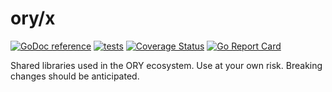 # ory/x

[![GoDoc reference](https://img.shields.io/badge/godoc-reference-5272B4.svg?style=flat-square)](https://godoc.org/github.com/ory/x)
[![tests](https://github.com/ory/x/actions/workflows/test.yml/badge.svg)](https://github.com/ory/x/actions/workflows/test.yml)
[![Coverage Status](https://coveralls.io/repos/github/ory/x/badge.svg?branch=master)](https://coveralls.io/github/ory/x?branch=master)
[![Go Report Card](https://goreportcard.com/badge/github.com/ory/x)](https://goreportcard.com/report/github.com/ory/x)

Shared libraries used in the ORY ecosystem. Use at your own risk. Breaking
changes should be anticipated.

